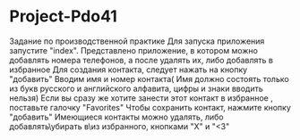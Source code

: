 # Project-Pdo41
Задание по производственной практике
Для запуска приложения запустите "index".
Представлено приложение, в котором можно добавлять номера телефонов, а после удалять их, либо добавлять в избранное
Для создания контакта, следует нажать на кнопку "добавить" 
Вводим имя и номер контакта( Имя должно состоять только из букв русского и английского алфавита, цифры и знаки вводить нельзя)
Если вы сразу же хотите занести этот контакт в избранное , поставьте галочку "Favorites"
Чтобы сохранить контакт, нажмите кнопку "добавить"
Имеющиеся контакты можно удалять, либо добавлять\убирать в\из избранного, кнопками "X" и "<3"
